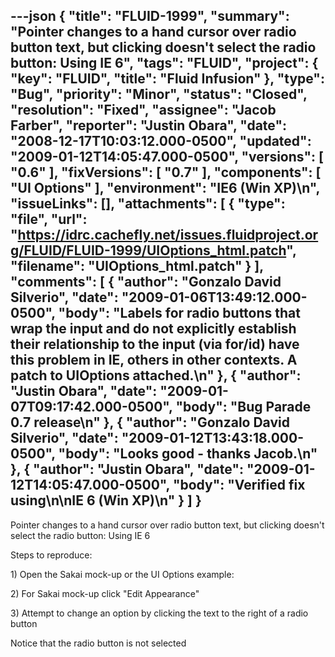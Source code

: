 ---json
{
  "title": "FLUID-1999",
  "summary": "Pointer changes to a hand cursor over radio button text, but clicking doesn't select the radio button: Using IE 6",
  "tags": "FLUID",
  "project": {
    "key": "FLUID",
    "title": "Fluid Infusion"
  },
  "type": "Bug",
  "priority": "Minor",
  "status": "Closed",
  "resolution": "Fixed",
  "assignee": "Jacob Farber",
  "reporter": "Justin Obara",
  "date": "2008-12-17T10:03:12.000-0500",
  "updated": "2009-01-12T14:05:47.000-0500",
  "versions": [
    "0.6"
  ],
  "fixVersions": [
    "0.7"
  ],
  "components": [
    "UI Options"
  ],
  "environment": "IE6 (Win XP)\n",
  "issueLinks": [],
  "attachments": [
    {
      "type": "file",
      "url": "https://idrc.cachefly.net/issues.fluidproject.org/FLUID/FLUID-1999/UIOptions_html.patch",
      "filename": "UIOptions_html.patch"
    }
  ],
  "comments": [
    {
      "author": "Gonzalo David Silverio",
      "date": "2009-01-06T13:49:12.000-0500",
      "body": "Labels for radio buttons that wrap the input and do not explicitly establish their relationship to the input (via for/id) have this problem in IE, others in other contexts. A patch to UIOptions attached.\n"
    },
    {
      "author": "Justin Obara",
      "date": "2009-01-07T09:17:42.000-0500",
      "body": "Bug Parade 0.7 release\n"
    },
    {
      "author": "Gonzalo David Silverio",
      "date": "2009-01-12T13:43:18.000-0500",
      "body": "Looks good - thanks Jacob.\n"
    },
    {
      "author": "Justin Obara",
      "date": "2009-01-12T14:05:47.000-0500",
      "body": "Verified fix using\n\nIE 6 (Win XP)\n"
    }
  ]
}
---
Pointer changes to a hand cursor over radio button text, but clicking doesn't select the radio button: Using IE 6

Steps to reproduce:

1\) Open the Sakai mock-up or the UI Options example:

2\) For Sakai mock-up click "Edit Appearance"&#x20;

3\) Attempt to change an option by clicking the text to the right of a radio button

Notice that the radio button is not selected

        